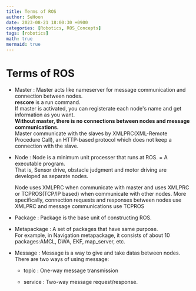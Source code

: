```yaml
---
title: Terms of ROS
author: SeHoon
date: 2023-08-21 18:00:30 +0900
categories: [Robotics, ROS_Concepts]
tags: [robotics]
math: true
mermaid: true
---
```


# Terms of ROS

+ Master : Master acts like nameserver for message communication and connection between nodes.<br>
    **rescore** is a run command.<br>
    If master is activated, you can registerate each node's name and get information as you want.<br>
    **Without master, there is no connections between nodes and message communications.**<br>
    Master communicate with the slaves by XMLPRC(XML-Remote Procedure Call), an HTTP-based protocol which does not keep a connection with the slave.

+ Node : Node is a minimum unit processer that runs at ROS. = A executable program. <br>
    That is, Sensor drive, obstacle judgment and motor driving are developed as separate nodes.<br>

    Node uses XMLPRC when communicate with master and uses XMLPRC or TCPROS(TCP/IP based) when communicate with other nodes. More specifically, connection requests and responses between nodes use XMLPRC and message communications use TCPROS

+ Package : Package is the base unit of constructing ROS.

+ Metapackage : A set of packages that have same purpose. <br>
    For example, in Navigation metapackage, it consists of about 10 packages:AMCL, DWA, EKF, map_server, etc.

+ Message : Message is a way to give and take datas between nodes.<br>
    There are two ways of using message:<br>

    + topic : One-way message transmission

    + service : Two-way message request/response.